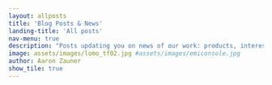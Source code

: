 ```yaml
---
layout: allposts
title: 'Blog Posts & News'
landing-title: 'All posts'
nav-menu: true
description: "Posts updating you on news of our work: products, interesting projects and sales!"
image: assets/images/lomo_tf02.jpg #assets/images/emiconsole.jpg
author: Aaron Zauner
show_tile: true
---
```



